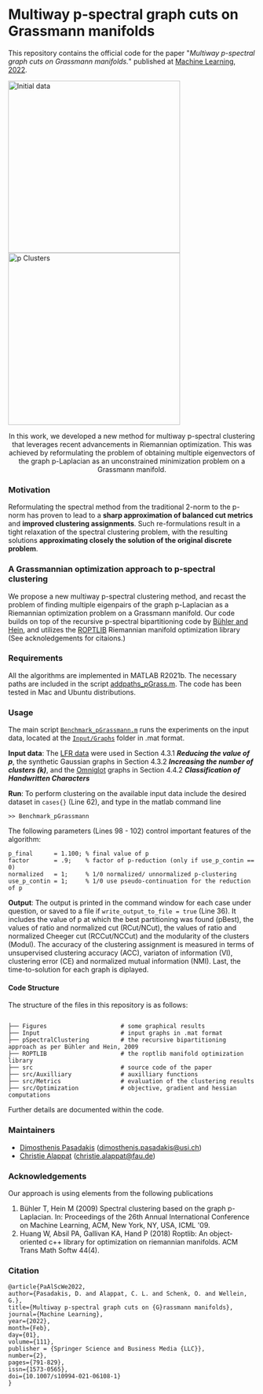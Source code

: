 # Multiway p-spectral graph cuts on Grassmann manifolds

This repository contains the official code for the paper "*Multiway p-spectral graph cuts on Grassmann manifolds.*" published at [Machine Learning, 2022](https://link.springer.com/article/10.1007/s10994-021-06108-1).

<p float="left">
  <img src="Figures/Figure_Worms_Initial_img.jpeg"  alt="Initial data" width="350"/>
  <img src="Figures/Figure_Worms_Clusters_img.jpeg" alt="p Clusters" width="350"/>
</p>
<center>
In this work, we developed a new method for multiway p-spectral clustering that leverages recent advancements in Riemannian optimization. This was achieved by reformulating the problem of obtaining multiple eigenvectors of the graph p-Laplacian as an unconstrained minimization problem on a Grassmann manifold.
</center>

### Motivation

Reformulating the spectral method from the traditional 2-norm to the p-norm has proven to lead to a **sharp approximation of balanced cut metrics** and **improved clustering assignments**. Such re-formulations result in a tight relaxation of the spectral clustering problem, with the resulting solutions **approximating closely the solution of the original discrete problem**.


### A Grassmannian optimization approach to p-spectral clustering

We propose a new multiway p-spectral clustering method, and recast the problem of finding multiple eigenpairs of the graph p-Laplacian as a Riemannian optimization problem on a Grassmann manifold. Our code builds on top of the recursive p-spectral bipartitioning code by [Bühler and Hein](https://www.ml.uni-saarland.de/code/pSpectralClustering/pSpectralClustering.htm), and utilizes the [ROPTLIB](https://www.math.fsu.edu/~whuang2/Indices/index_ROPTLIB.html) Riemannian manifold optimization library (See acknoledgements for citaions.) 
  
### Requirements
All the algorithms are implemented in MATLAB R2021b. The necessary paths are included in the script [addpaths_pGrass.m](src/addpath_pGrass.m). The code has been tested in Mac and Ubuntu distributions.

### Usage

The main script [`Benchmark_pGrassmann.m`](src/Benchmark_pGrassmann.m) runs the experiments on the input data, located at the [`Input/Graphs`](Inputs/Graps) folder in .mat format.

**Input data**: The [LFR data](https://arxiv.org/abs/0805.4770) were used in Section 4.3.1 ***Reducing the value of p***, the synthetic Gaussian graphs in Section 4.3.2 ***Increasing the number of clusters (k)***, and the [Omniglot](https://github.com/brendenlake/omniglot) graphs in Section 4.4.2 ***Classification of Handwritten Characters***


**Run**: To perform clustering on the available input data include the desired dataset in ``cases{}`` (Line 62), and type in the matlab command line
```
>> Benchmark_pGrassmann
```

The following parameters (Lines 98 - 102) control important features of the algorithm:
```
p_final      = 1.100; % final value of p
factor       = .9;    % factor of p-reduction (only if use_p_contin == 0)
normalized   = 1;     % 1/0 normalized/ unnormalized p-clustering
use_p_contin = 1;     % 1/0 use pseudo-continuation for the reduction of p
```
**Output**: The output is printed in the command window for each case under question, or saved to a file if ``write_output_to_file = true`` (Line 36). It includes the value of p at which the best partitioning was found (pBest), the values of ratio and normalized cut (RCut/NCut), the values of ratio and normalized Cheeger cut (RCCut/NCCut) and the modularity of the clusters (Modul). The accuracy of the clustering assignment is measured in terms of unsupervised clustering accuracy (ACC), variaton of information (VI), clustering error (CE) and normalized mutual information (NMI). Last, the time-to-solution for each graph is diplayed.

#### Code Structure

The structure of the files in this repository is as follows:
```

├── Figures                     # some graphical results
├── Input                       # input graphs in .mat format
├── pSpectralClustering         # the recursive bipartitioning approach as per Bühler and Hein, 2009
├── ROPTLIB                     # the roptlib manifold optimization library
├── src                         # source code of the paper
├── src/Auxilliary              # auxilliary functions
├── src/Metrics                 # evaluation of the clustering results
├── src/Optimization            # objective, gradient and hessian computations
```

Further details are documented within the code.


### Maintainers
- [Dimosthenis Pasadakis](https://dmspas.github.io/) ([dimosthenis.pasadakis@usi.ch](mailto:dimosthenis.pasadakis@usi.ch))
- [Christie Alappat](https://www.rrze.fau.de/1/christie-alappat/) ([christie.alappat@fau.de](mailto:christie.alappat@fau.de))

### Acknowledgements
Our approach is using elements from the following publications
1. Bühler T, Hein M (2009) Spectral clustering based on the graph p-Laplacian. In: Proceedings of the 26th Annual International Conference on Machine Learning, ACM, New York, NY, USA, ICML '09.
2. Huang W, Absil PA, Gallivan KA, Hand P (2018) Roptlib: An object-oriented c++ library for optimization on riemannian manifolds. ACM Trans Math Softw 44(4).


### Citation

```
@article{PaAlScWe2022,
author={Pasadakis, D. and Alappat, C. L. and Schenk, O. and Wellein, G.},
title={Multiway p-spectral graph cuts on {G}rassmann manifolds},
journal={Machine Learning},
year={2022},
month={Feb},
day={01},
volume={111},
publisher = {Springer Science and Business Media {LLC}},
number={2},
pages={791-829},
issn={1573-0565},
doi={10.1007/s10994-021-06108-1}
}
```
